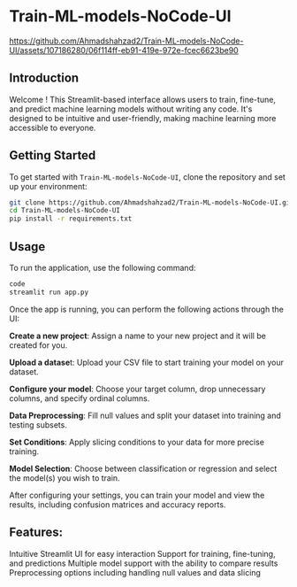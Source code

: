 
# Train-ML-models-NoCode-UI


https://github.com/Ahmadshahzad2/Train-ML-models-NoCode-UI/assets/107186280/06f114ff-eb91-419e-972e-fcec6623be90


## Introduction
Welcome ! This Streamlit-based interface allows users to train, fine-tune, and predict machine learning models without writing any code. It's designed to be intuitive and user-friendly, making machine learning more accessible to everyone.

## Getting Started
To get started with `Train-ML-models-NoCode-UI`, clone the repository and set up your environment:

```bash
git clone https://github.com/Ahmadshahzad2/Train-ML-models-NoCode-UI.git
cd Train-ML-models-NoCode-UI
pip install -r requirements.txt
```

## Usage
To run the application, use the following command:

```bash
code
streamlit run app.py
```

Once the app is running, you can perform the following actions through the UI:

**Create a new project**: Assign a name to your new project and it will be created for you.

**Upload a datase**t: Upload your CSV file to start training your model on your dataset.

**Configure your model**: Choose your target column, drop unnecessary columns, and specify ordinal columns.

**Data Preprocessing**: Fill null values and split your dataset into training and testing subsets.

**Set Conditions**: Apply slicing conditions to your data for more precise training.

**Model Selection**: Choose between classification or regression and select the model(s) you wish to train.

After configuring your settings, you can train your model and view the results, including confusion matrices and accuracy reports.

## Features:
Intuitive Streamlit UI for easy interaction
Support for training, fine-tuning, and predictions
Multiple model support with the ability to compare results
Preprocessing options including handling null values and data slicing



